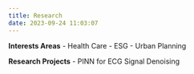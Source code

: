 ```yaml
---
title: Research
date: 2023-09-24 11:03:07
---
```

**Interests Areas**
    - Health Care
    - ESG
    - Urban Planning

**Research Projects**
    - PINN for ECG Signal Denoising
